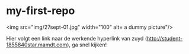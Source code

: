 # my-first-repo

<img src="img/27sept-01.jpg" width="100" alt= a dummy picture"/>

Hier volgt een link naar de werkende hyperlink van zuyd (http://student-1855840star.mamdt.com), ga snel kijken!
